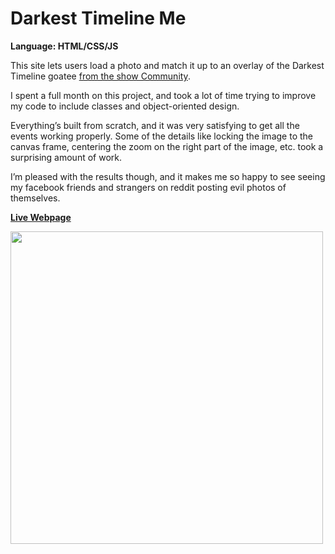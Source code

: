 # Darkest Timeline Me
<strong>Language: HTML/CSS/JS</strong>

This site lets users load a photo and match it up to an overlay of the Darkest Timeline goatee <a href="https://www.youtube.com/watch?v=6RbKaLsxS0o">from the show Community</a>.

I spent a full month on this project, and took a lot of time trying to improve my code to include classes and object-oriented design.

Everything’s built from scratch, and it was very satisfying to get all the events working properly. Some of the details like locking the image to the canvas frame, centering the zoom on the right part of the image, etc. took a surprising amount of work.

I’m pleased with the results though, and it makes me so happy to see seeing my facebook friends and strangers on reddit posting evil photos of themselves. 

<a href="http://darkesttimeline.me"><b>Live Webpage</b></a>

<img src ="http://68.media.tumblr.com/6e46264a81e801dd07b1ea8c0b026d58/tumblr_inline_ok5capoocN1tvc5hi_1280.png" width="500">
